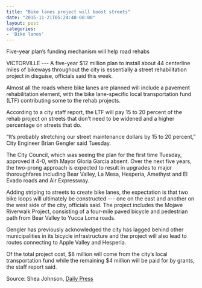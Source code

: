 ```yaml
---
title: "Bike lanes project will boost streets"
date: "2015-11-21T05:24:48-08:00"
layout: post
categories:
- 'Bike lanes'
---
```


Five-year plan’s funding mechanism will help road rehabs

VICTORVILLE --- A five-year $12 million plan to install about 44 centerline miles of bikeways throughout the city is essentially a street rehabilitation project in disguise, officials said this week.

Almost all the roads where bike lanes are planned will include a pavement rehabilitation element, with the bike lane-specific local transportation fund (LTF) contributing some to the rehab projects.

According to a city staff report, the LTF will pay 15 to 20 percent of the rehab project on streets that don’t need to be widened and a higher percentage on streets that do.

“It’s probably stretching our street maintenance dollars by 15 to 20 percent,” City Engineer Brian Gengler said Tuesday.

The City Council, which was seeing the plan for the first time Tuesday, approved it 4-0, with Mayor Gloria Garcia absent. Over the next five years, the two-prong approach is expected to result in upgrades to major thoroughfares including Bear Valley, La Mesa, Hesperia, Amethyst and El Evado roads and Air Expressway.

Adding striping to streets to create bike lanes, the expectation is that two bike loops will ultimately be constructed --- one on the east and another on the west side of the city, officials said. The project includes the Mojave Riverwalk Project, consisting of a four-mile paved bicycle and pedestrian path from Bear Valley to Yucca Loma roads.

Gengler has previously acknowledged the city has lagged behind other municipalities in its bicycle infrastructure and the project will also lead to routes connecting to Apple Valley and Hesperia.

Of the total project cost, $8 million will come from the city’s local transportation fund while the remaining $4 million will be paid for by grants, the staff report said.

Source: Shea Johnson, [Daily Press](https://www.vvdailypress.com/article/20151120/NEWS/151129954/13047/NEWS)